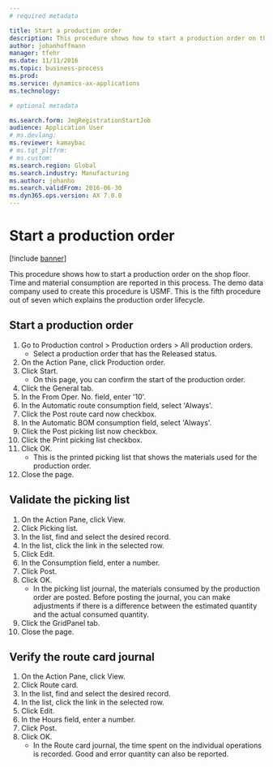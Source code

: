 ```yaml
---
# required metadata

title: Start a production order
description: This procedure shows how to start a production order on the shop floor.
author: johanhoffmann
manager: tfehr
ms.date: 11/11/2016
ms.topic: business-process
ms.prod:  
ms.service: dynamics-ax-applications
ms.technology:  

# optional metadata

ms.search.form: JmgRegistrationStartJob
audience: Application User
# ms.devlang:  
ms.reviewer: kamaybac
# ms.tgt_pltfrm:  
# ms.custom:  
ms.search.region: Global
ms.search.industry: Manufacturing
ms.author: johanho
ms.search.validFrom: 2016-06-30
ms.dyn365.ops.version: AX 7.0.0
---
```

# Start a production order

[!include [banner](../../includes/banner.md)]

This procedure shows how to start a production order on the shop floor. Time and material consumption are reported in this process. The demo data company used to create this procedure is USMF. This is the fifth procedure out of seven which explains the production order lifecycle.


## Start a production order
1. Go to Production control > Production orders > All production orders.
    * Select a production order that has the Released status.  
2. On the Action Pane, click Production order.
3. Click Start.
    * On this page, you can confirm the start of the production order.  
4. Click the General tab.
5. In the From Oper. No. field, enter '10'.
6. In the Automatic route consumption field, select 'Always'.
7. Click the Post route card now checkbox.
8. In the Automatic BOM consumption field, select 'Always'.
9. Click the Post picking list now checkbox.
10. Click the Print picking list checkbox.
11. Click OK.
    * This is the printed picking list that shows the materials used for the production order.  
12. Close the page.

## Validate the picking list
1. On the Action Pane, click View.
2. Click Picking list.
3. In the list, find and select the desired record.
4. In the list, click the link in the selected row.
5. Click Edit.
6. In the Consumption field, enter a number.
7. Click Post.
8. Click OK.
    * In the picking list journal, the materials consumed by the production order are posted. Before posting the journal, you can make adjustments if there is a difference between the estimated quantity and the actual consumed quantity.  
9. Click the GridPanel tab.
10. Close the page.

## Verify the route card journal
1. On the Action Pane, click View.
2. Click Route card.
3. In the list, find and select the desired record.
4. In the list, click the link in the selected row.
5. Click Edit.
6. In the Hours field, enter a number.
7. Click Post.
8. Click OK.
    * In the Route card journal, the time spent on the individual operations is recorded. Good and error quantity can also be reported.  
